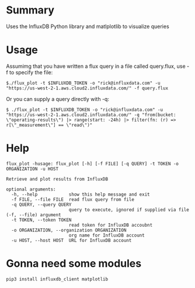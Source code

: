 # Summary
Uses the InfluxDB Python library and matlplotlib to visualize queries

# Usage
Assumimg that you have written  a flux query in a file called query.flux, use -f to specify the file:
```
$./flux_plot -t $INFLUXDB_TOKEN -o "rick@influxdata.com" -u "https://us-west-2-1.aws.cloud2.influxdata.com/" -f query.flux
```
Or you can supply a query directly with -q:

```
$ ./flux_plot -t $INFLUXDB_TOKEN -o "rick@influxdata.com" -u "https://us-west-2-1.aws.cloud2.influxdata.com/" -q "from(bucket: \"operating-results\") |> range(start: -24h) |> filter(fn: (r) => r[\"_measurement\"] == \"read\")"
```


# Help
```
flux_plot -husage: flux_plot [-h] [-f FILE] [-q QUERY] -t TOKEN -o ORGANIZATION -u HOST

Retrieve and plot results from InfluxDB

optional arguments:
  -h, --help            show this help message and exit
  -f FILE, --file FILE  read flux query from file
  -q QUERY, --query QUERY
                        query to execute, ignored if supplied via file (-f, --file) argument
  -t TOKEN, --token TOKEN
                        read token for InfluxDB accoubnt
  -o ORGANIZATION, --organization ORGANIZATION
                        org name for InfluxDB account
  -u HOST, --host HOST  URL for InfluxDB account
  ```

# Gonna need some modules

```
pip3 install influxdb_client matplotlib
```